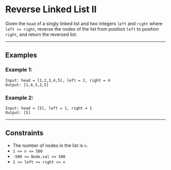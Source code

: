 
# Reverse Linked List II

Given the `head` of a singly linked list and two integers `left` and `right` where `left <= right`, reverse the nodes of the list from position `left` to position `right`, and return the reversed list.

---

## Examples

### Example 1:
```
Input: head = [1,2,3,4,5], left = 2, right = 4  
Output: [1,4,3,2,5]
```

### Example 2:
```
Input: head = [5], left = 1, right = 1  
Output: [5]
```

---

## Constraints

- The number of nodes in the list is `n`.
- `1 <= n <= 500`
- `-500 <= Node.val <= 500`
- `1 <= left <= right <= n`
